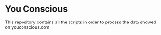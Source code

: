 # You Conscious

This repository contains all the scripts in order to process the data showed on youconscious.com
